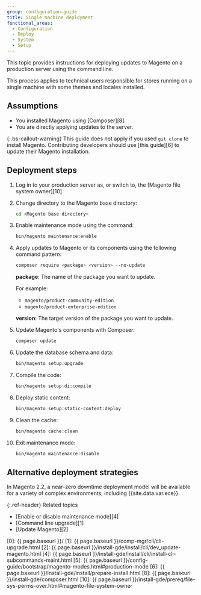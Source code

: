 ```yaml
---
group: configuration-guide
title: Single machine deployment
functional_areas:
  - Configuration
  - Deploy
  - System
  - Setup
---
```


This topic provides instructions for deploying updates to Magento on a production server using the command line.

This process applies to technical users responsible for stores running on a single machine with some themes and locales installed.

## Assumptions

*  You installed Magento using [Composer][8].
*  You are directly applying updates to the server.

{:.bs-callout-warning}
This guide does not apply if you used `git clone` to install Magento.
Contributing developers should use [this guide][6] to update their Magento installation.

## Deployment steps

1. Log in to your production server as, or switch to, the [Magento file system owner][10].

1. Change directory to the Magento base directory:

   ```bash
   cd <Magento base directory>
   ```

1. Enable maintenance mode using the command:

   ```bash
   bin/magento maintenance:enable
   ```

1. Apply updates to Magento or its components using the following command pattern:

   ```bash
   composer require <package> <version> --no-update
   ```

   **package**: The name of the package you want to update.

   For example:

   *  `magento/product-community-edition`
   *  `magento/product-enterprise-edition`

   **version**: The target version of the package you want to update.

1. Update Magento's components with Composer:

   ```bash
   composer update
   ```

1. Update the database schema and data:

   ```bash
   bin/magento setup:upgrade
   ```

1. Compile the code:

   ```bash
   bin/magento setup:di:compile
   ```

1. Deploy static content:

   ```bash
   bin/magento setup:static-content:deploy
   ```

1. Clean the cache:

   ```bash
   bin/magento cache:clean
   ```

1. Exit maintenance mode:

   ```bash
   bin/magento maintenance:disable
   ```

## Alternative deployment strategies

In Magento 2.2, a near-zero downtime deployment model will be available for a variety of complex environments, including {{site.data.var.ece}}.

{:.ref-header}
Related topics

*  [Enable or disable maintenance mode][4]
*  [Command line upgrade][1]
*  [Update Magento][2]

[0]: {{ page.baseurl }}/
[1]: {{ page.baseurl }}/comp-mgr/cli/cli-upgrade.html
[2]: {{ page.baseurl }}/install-gde/install/cli/dev_update-magento.html
[4]: {{ page.baseurl }}/install-gde/install/cli/install-cli-subcommands-maint.html
[5]: {{ page.baseurl }}/config-guide/bootstrap/magento-modes.html#production-mode
[6]: {{ page.baseurl }}/install-gde/install/prepare-install.html
[8]: {{ page.baseurl }}/install-gde/composer.html
[10]: {{ page.baseurl }}/install-gde/prereq/file-sys-perms-over.html#magento-file-system-owner
